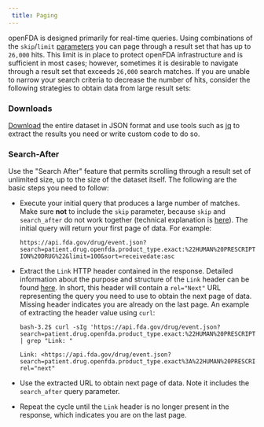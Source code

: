 ```yaml
---
 title: Paging 
---
```

openFDA is designed primarily for real-time queries. Using combinations of the `skip`/`limit` 
[parameters](/apis/query-parameters/) you can page through a result set that has up to `26,000` hits.
This limit is in place to protect openFDA infrastructure and is sufficient in most cases;
however, sometimes it is desirable to navigate through a result set that exceeds `26,000` search matches.
If you are unable to narrow your search criteria to decrease the number of hits, consider the following strategies
to obtain data from large result sets:

### Downloads 

[Download](/apis/downloads/) the entire dataset in JSON format and use tools such as [jq](https://stedolan.github.io/jq/)
to extract the results you need or write custom code to do so.

### Search-After

Use the "Search After" feature that permits scrolling through a result set of unlimited size, up
to the size of the dataset itself. The following are the basic steps you need to follow:

- Execute your initial query that produces a large number of matches. Make sure **not** to include the
`skip` parameter, because `skip` and `search_after` do not work together (technical explanation is [here](https://www.elastic.co/guide/en/elasticsearch/reference/5.6/search-request-search-after.html)).
The initial query will return your first page of data. For example:

    `https://api.fda.gov/drug/event.json?search=patient.drug.openfda.product_type.exact:%22HUMAN%20PRESCRIPTION%20DRUG%22&limit=100&sort=receivedate:asc`
- Extract the `Link` HTTP header contained in the response. Detailed information about the purpose and structure
of the `Link` header can be found [here](https://developer.mozilla.org/en-US/docs/Web/HTTP/Headers/Link). 
In short, this header will contain a `rel="Next"` URL representing the query you need to use to obtain the next page of data. Missing
header indicates you are already on the last page. An example of extracting the header value using `curl`:
    
    ```shell script
    bash-3.2$ curl -sIg 'https://api.fda.gov/drug/event.json?search=patient.drug.openfda.product_type.exact:%22HUMAN%20PRESCRIPTION%20DRUG%22&limit=100&sort=receivedate:asc' | grep "Link: "
    
    Link: <https://api.fda.gov/drug/event.json?search=patient.drug.openfda.product_type.exact%3A%22HUMAN%20PRESCRIPTION%20DRUG%22&limit=100&sort=receivedate%3Aasc&skip=0&search_after=0%3D1068076800000%3B1%3Dsafetyreport%25234022687>; rel="next"
    ```
- Use the extracted URL to obtain next page of data. Note it includes the `search_after` query parameter.
- Repeat the cycle until the `Link` header is no longer present in the response, which indicates you are on the last page.



  
  
  
